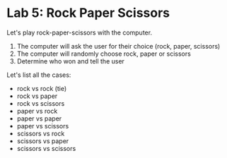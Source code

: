 
# Lab 5: Rock Paper Scissors

Let's play rock-paper-scissors with the computer.

1. The computer will ask the user for their choice (rock, paper, scissors)
2. The computer will randomly choose rock, paper or scissors
3. Determine who won and tell the user

Let's list all the cases:
- rock vs rock (tie)
- rock vs paper
- rock vs scissors
- paper vs rock
- paper vs paper
- paper vs scissors
- scissors vs rock
- scissors vs paper
- scissors vs scissors

[//]: # (instructor note: write the tie case, the first case, have them write the others using elif)
